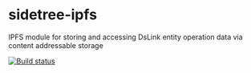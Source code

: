 # sidetree-ipfs
IPFS module for storing and accessing DsLink entity operation data via content addressable storage

[![Build status](https://decentralized-identity.visualstudio.com/Core/_apis/build/status/sidetree-ipfs)](https://decentralized-identity.visualstudio.com/Core/_build/latest?definitionId=13)
